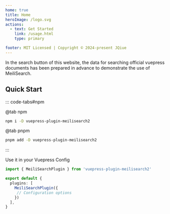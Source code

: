 ```yaml
---
home: true
title: Home
heroImage: /logo.svg
actions:
  - text: Get Started
    link: /usage.html
    type: primary

footer: MIT Licensed | Copyright © 2024-present JQiue
---
```


In the search button of this website, the data for searching official vuepress documents has been prepared in advance to demonstrate the use of MeiliSearch.

## Quick Start

::: code-tabs#npm

@tab npm

```sh
npm i -D vuepress-plugin-meilisearch2
```

@tab pnpm

```sh
pnpm add -D vuepress-plugin-meilisearch2
```

:::

Use it in your Vuepress Config

```ts
import { MeiliSearchPlugin } from 'vuepress-plugin-meilisearch2'

export default {
  plugins: [
    MeiliSearchPlugin({
     // Configuration options
    })
  ],
}
```
